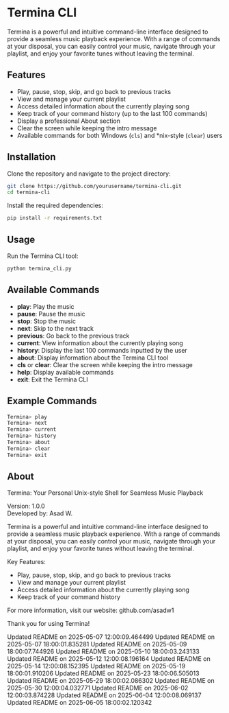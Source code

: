 # Termina CLI

Termina is a powerful and intuitive command-line interface designed to provide a seamless music playback experience. With a range of commands at your disposal, you can easily control your music, navigate through your playlist, and enjoy your favorite tunes without leaving the terminal.

## Features

- Play, pause, stop, skip, and go back to previous tracks
- View and manage your current playlist
- Access detailed information about the currently playing song
- Keep track of your command history (up to the last 100 commands)
- Display a professional About section
- Clear the screen while keeping the intro message
- Available commands for both Windows (`cls`) and *nix-style (`clear`) users

## Installation

Clone the repository and navigate to the project directory:

```bash
git clone https://github.com/yourusername/termina-cli.git
cd termina-cli
```

Install the required dependencies:

```bash
pip install -r requirements.txt
```

## Usage

Run the Termina CLI tool:

```bash
python termina_cli.py
```

## Available Commands

- **play**: Play the music
- **pause**: Pause the music
- **stop**: Stop the music
- **next**: Skip to the next track
- **previous**: Go back to the previous track
- **current**: View information about the currently playing song
- **history**: Display the last 100 commands inputted by the user
- **about**: Display information about the Termina CLI tool
- **cls** or **clear**: Clear the screen while keeping the intro message
- **help**: Display available commands
- **exit**: Exit the Termina CLI

## Example Commands

```bash
Termina> play
Termina> next
Termina> current
Termina> history
Termina> about
Termina> clear
Termina> exit
```

## About

Termina: Your Personal Unix-style Shell for Seamless Music Playback

Version: 1.0.0  
Developed by: Asad W.

Termina is a powerful and intuitive command-line interface designed to provide a seamless music playback experience. With a range of commands at your disposal, you can easily control your music, navigate through your playlist, and enjoy your favorite tunes without leaving the terminal.

Key Features:
- Play, pause, stop, skip, and go back to previous tracks
- View and manage your current playlist
- Access detailed information about the currently playing song
- Keep track of your command history

For more information, visit our website: github.com/asadw1 


Thank you for using Termina!

Updated README on 2025-05-07 12:00:09.464499
Updated README on 2025-05-07 18:00:01.835281
Updated README on 2025-05-09 18:00:07.744926
Updated README on 2025-05-10 18:00:03.243133
Updated README on 2025-05-12 12:00:08.196164
Updated README on 2025-05-14 12:00:08.152395
Updated README on 2025-05-19 18:00:01.910206
Updated README on 2025-05-23 18:00:06.505013
Updated README on 2025-05-29 18:00:02.086302
Updated README on 2025-05-30 12:00:04.032771
Updated README on 2025-06-02 12:00:03.874228
Updated README on 2025-06-04 12:00:08.069137
Updated README on 2025-06-05 18:00:02.120342